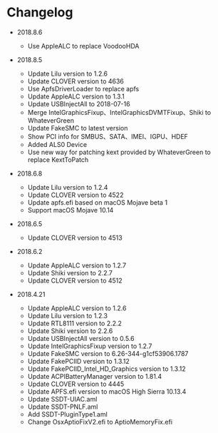 # Changelog
- 2018.8.6
  - Use AppleALC to replace VoodooHDA

- 2018.8.5
  - Update Lilu version to 1.2.6
  - Update CLOVER version to 4636
  - Use ApfsDriverLoader to replace apfs
  - Update AppleALC version to 1.3.1
  - Update USBInjectAll to 2018-07-16
  - Merge IntelGraphicsFixup、IntelGraphicsDVMTFixup、Shiki to WhateverGreen
  - Update FakeSMC to latest version
  - Show PCI info for SMBUS、SATA、IMEI、IGPU、HDEF
  - Added ALS0 Device
  - Use new way for patching kext provided by WhateverGreen to replace KextToPatch

- 2018.6.8
  - Update Lilu version to 1.2.4
  - Update CLOVER version to 4522
  - Update apfs.efi based on macOS Mojave beta 1
  - Support macOS Mojave 10.14

- 2018.6.5
  - Update CLOVER version to 4513 

- 2018.6.2
  - Update AppleALC version to 1.2.7
  - Update Shiki version to 2.2.7
  - Update CLOVER version to 4512 

- 2018.4.21
  - Update AppleALC version to 1.2.6
  - Update Lilu version to 1.2.3
  - Update RTL8111 version to 2.2.2
  - Update Shiki version to 2.2.6
  - Update USBInjectAll version to 0.5.6
  - Update IntelGraphicsFixup version to 1.2.7
  - Update FakeSMC version to 6.26-344-g1cf53906.1787
  - Update FakePCIID version to 1.3.12
  - Update FakePCIID_Intel_HD_Graphics version to 1.3.12
  - Update ACPIBatteryManager version to 1.81.4
  - Update CLOVER version to 4445
  - Update APFS.efi version to macOS High Sierra 10.13.4
  - Update SSDT-UIAC.aml
  - Update SSDT-PNLF.aml
  - Add SSDT-PluginType1.aml
  - Change OsxAptioFixV2.efi to AptioMemoryFix.efi


